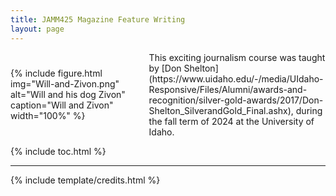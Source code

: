```yaml
---
title: JAMM425 Magazine Feature Writing 
layout: page
---
```

<div style="display: flex; align-items: center;">
    <div style="flex: 0 0 40%;">
        {% include figure.html img="Will-and-Zivon.png" alt="Will and his dog Zivon" caption="Will and Zivon" width="100%" %}
    </div>
    <div style="flex: 1; padding-left: 20px;">
        This exciting journalism course was taught by [Don Shelton](https://www.uidaho.edu/-/media/UIdaho-Responsive/Files/Alumni/awards-and-recognition/silver-gold-awards/2017/Don-Shelton_SilverandGold_Final.ashx), during the fall term of 2024 at the University of Idaho.
    </div>
</div>

{% include toc.html %}

------

{% include template/credits.html %}
